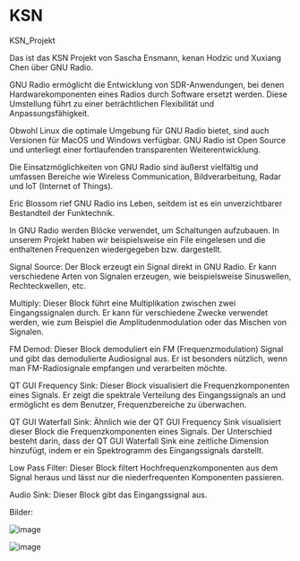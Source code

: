 # KSN
KSN_Projekt

Das ist das KSN Projekt von Sascha Ensmann, kenan Hodzic und Xuxiang Chen über GNU Radio.

GNU Radio ermöglicht die Entwicklung von SDR-Anwendungen, bei denen Hardwarekomponenten eines Radios durch Software ersetzt werden. Diese Umstellung führt zu einer beträchtlichen Flexibilität und Anpassungsfähigkeit.

Obwohl Linux die optimale Umgebung für GNU Radio bietet, sind auch Versionen für MacOS und Windows verfügbar. GNU Radio ist Open Source und unterliegt einer fortlaufenden transparenten Weiterentwicklung.

Die Einsatzmöglichkeiten von GNU Radio sind äußerst vielfältig und umfassen Bereiche wie Wireless Communication, Bildverarbeitung, Radar und IoT (Internet of Things).

Eric Blossom rief GNU Radio ins Leben, seitdem ist es ein unverzichtbarer Bestandteil der Funktechnik.

In GNU Radio werden Blöcke verwendet, um Schaltungen aufzubauen. In unserem Projekt haben wir beispielsweise ein File eingelesen und die enthaltenen Frequenzen wiedergegeben bzw. dargestellt.



Signal Source: Der Block erzeugt ein Signal direkt in GNU Radio. Er kann verschiedene Arten von Signalen erzeugen, wie beispielsweise Sinuswellen, Rechteckwellen, etc.

Multiply: Dieser Block führt eine Multiplikation zwischen zwei Eingangssignalen durch. Er kann für verschiedene Zwecke verwendet werden, wie zum Beispiel die Amplitudenmodulation oder das Mischen von Signalen.

FM Demod: Dieser Block demoduliert ein FM (Frequenzmodulation) Signal und gibt das demodulierte Audiosignal aus. Er ist besonders nützlich, wenn man FM-Radiosignale empfangen und verarbeiten möchte.

QT GUI Frequency Sink: Dieser Block visualisiert die Frequenzkomponenten eines Signals. Er zeigt die spektrale Verteilung des Eingangssignals an und ermöglicht es dem Benutzer, Frequenzbereiche zu überwachen.

QT GUI Waterfall Sink: Ähnlich wie der QT GUI Frequency Sink visualisiert dieser Block die Frequenzkomponenten eines Signals. Der Unterschied besteht darin, dass der QT GUI Waterfall Sink eine zeitliche Dimension hinzufügt, indem er ein Spektrogramm des Eingangssignals darstellt.

Low Pass Filter: Dieser Block filtert Hochfrequenzkomponenten aus dem Signal heraus und lässt nur die niederfrequenten Komponenten passieren.

Audio Sink: Dieser Block gibt das Eingangssignal aus.

Bilder:

![image](https://github.com/mqnky/ksn/assets/95501683/66615fff-a626-42bd-be10-475863f6bcd6)

![image](https://github.com/mqnky/ksn/assets/95501683/9c28026c-96cc-4e9f-a608-acf6b176740d)

